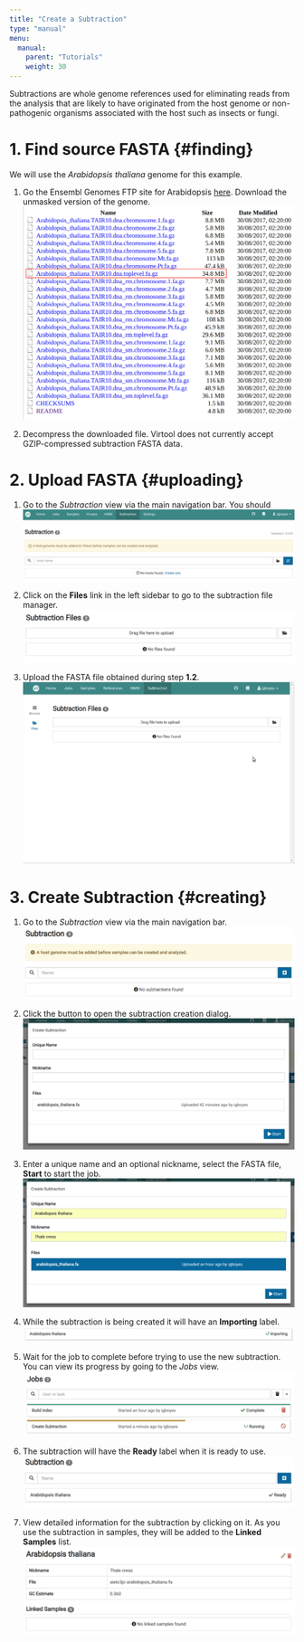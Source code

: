 ```yaml
---
title: "Create a Subtraction"
type: "manual"
menu:
  manual:
    parent: "Tutorials"
    weight: 30
---
```


Subtractions are whole genome references used for eliminating reads from the analysis that are likely to have originated from the host genome or non-pathogenic organisms associated with the host such as insects or fungi.

# 1. Find source FASTA {#finding}

We will use the _Arabidopsis thaliana_ genome for this example.

1. Go the Ensembl Genomes FTP site for Arabidopsis [here](ftp://ftp.ensemblgenomes.org/pub/plants/release-37/fasta/arabidopsis_thaliana/dna/). Download the unmasked version of the genome.
   !["Download Arabidopsis Genome"](download.png)

2. Decompress the downloaded file. Virtool does not currently accept GZIP-compressed subtraction FASTA data.

# 2. Upload FASTA {#uploading}

1. Go to the _Subtraction_ view via the main navigation bar. You should
   !["Main Subtraction View"](empty.png)

2. Click on the **Files** link in the left sidebar to go to the subtraction file manager.
   !["Subtraction File Manager](upload_manager.png)

3. Upload the FASTA file obtained during step **1.2**.
   !["Upload Subtraction File"](upload.gif)

# 3. Create Subtraction {#creating}

1. Go to the _Subtraction_ view via the main navigation bar.
   ![Subtraction Listing](subtraction.png)

2. Click the <i class="vtfont i-new-entry"></i> button to open the subtraction creation dialog.
   ![Creation Dialog](create.png)

3. Enter a unique name and an optional nickname, select the FASTA file, **Start** to start the job.
   ![Filled Creation Dialog](create_filled.png)

4. While the subtraction is being created it will have an **Importing** label.
   ![Subtraction Importing](importing.png)

5. Wait for the job to complete before trying to use the new subtraction. You can view its progress by going to the _Jobs_ view.
   ![Subtraction Job in Progress](job.png)

6. The subtraction will have the <i class="vtfont i-checkmark"></i> **Ready** label when it is ready to use.
   ![Subtraction Ready](ready.png)

7. View detailed information for the subtraction by clicking on it. As you use the subtraction in samples, they will be added to the **Linked Samples** list.
   ![Subtraction Detail](detail.png)
